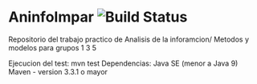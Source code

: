 # AninfoImpar ![Build Status](https://travis-ci.org/Titolasanta/AninfoImpar.svg?branch=master)
Repositorio del trabajo practico de Analisis de la inforamcion/ Metodos y modelos para grupos 1 3 5

Ejecucion del test: mvn test
Dependencias: Java SE (menor a Java 9)
              Maven - version 3.3.1 o mayor
